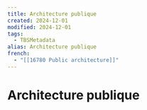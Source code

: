 ```yaml
---
title: Architecture publique
created: 2024-12-01
modified: 2024-12-01
tags:
  - TBSMetadata
alias: Architecture publique
french:
  - "[[16780 Public architecture]]"
---
```

# Architecture publique

